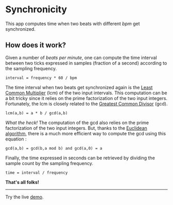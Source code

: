 # Synchronicity

This app computes time when two beats with different <em>bpm</em> get synchronized.

## How does it work?

Given a number of *beats per minute*, one can compute the time interval between
two ticks expressed in samples (fraction of a second) according to the sampling frequency.

```
interval = frequency * 60 / bpm
```

The time interval when two beats get synchronized again is the
[Least Common Multiplier](https://en.wikipedia.org/wiki/Least_common_multiple)
(lcm)
of the two input intervals. This computation can be a bit tricky since it relies on the prime factorization
of the two input integers. Fortunately, the lcm is closely related to the
[Greatest Common Divisor](https://en.wikipedia.org/wiki/Greatest_common_divisor)
(gcd).

```
lcm(a,b) = a * b / gcd(a,b)
```

*What the heck!* The computation of the gcd also relies on the prime factorization of the two
input integers. But, thanks to the [Euclidean algorithm](https://en.wikipedia.org/wiki/Euclidean_algorithm), there is a
much more efficient way to compute the gcd using this equation : 

```
gcd(a,b) = gcd(b,a mod b) and gcd(a,0) = a
```

Finally, the time expressed in seconds can be retrieved by dividing the sample count by the 
sampling frequency. 

```
time = interval / frequency
```

**That's all folks!**

---

Try the live [demo](https://oliviernocent.github.io/synchronicity/).
